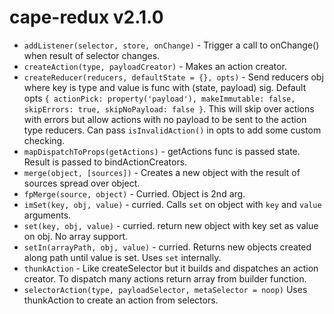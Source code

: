 # cape-redux v2.1.0

- `addListener(selector, store, onChange)` - Trigger a call to onChange() when result of selector changes.
- `createAction(type, payloadCreator)` - Makes an action creator.
- `createReducer(reducers, defaultState = {}, opts)` - Send reducers obj where key is type and value is func with (state, payload) sig. Default opts `{ actionPick: property('payload'), makeImmutable: false, skipErrors: true, skipNoPayload: false }`. This will skip over actions with errors but allow actions with no payload to be sent to the action type reducers. Can pass `isInvalidAction()` in opts to add some custom checking.
- `mapDispatchToProps(getActions)` - getActions func is passed state. Result is passed to bindActionCreators.
- `merge(object, [sources])` - Creates a new object with the result of sources spread over object.
- `fpMerge(source, object)` - Curried. Object is 2nd arg.
- `imSet(key, obj, value)` - curried. Calls `set` on object with `key` and `value` arguments.
- `set(key, obj, value)` - curried. return new object with key set as value on obj. No array support.
- `setIn(arrayPath, obj, value)` - curried. Returns new objects created along path until value is set. Uses `set` internally.
- `thunkAction` - Like createSelector but it builds and dispatches an action creator. To dispatch many actions return array from builder function.
- `selectorAction(type, payloadSelector, metaSelector = noop)` Uses thunkAction to create an action from selectors.
